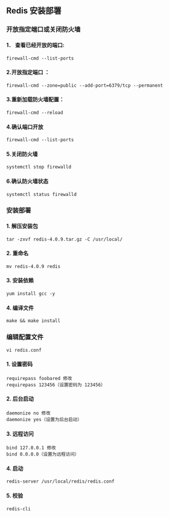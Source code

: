 ## Redis 安装部署
### 开放指定端口或关闭防火墙
#### 1． 查看已经开放的端口:
    firewall-cmd --list-ports
#### 2.开放指定端口 ：
    firewall-cmd --zone=public --add-port=6379/tcp --permanent
#### 3.重新加载防火墙配置：
    firewall-cmd --reload
#### 4.确认端口开放
    firewall-cmd --list-ports
#### 5.关闭防火墙
    systemctl stop firewalld
#### 6.确认防火墙状态
    systemctl status firewalld
### 安装部署
#### 1. 解压安装包
    tar -zxvf redis-4.0.9.tar.gz -C /usr/local/
#### 2. 重命名
    mv redis-4.0.9 redis
#### 3. 安装依赖
    yum install gcc -y
#### 4. 编译文件
    make && make install
### 编辑配置文件
    vi redis.conf
#### 1. 设置密码
    requirepass foobared 修改
    requirepass 123456（设置密码为 123456）
#### 2. 后台启动
    daemonize no 修改
    daemonize yes（设置为后台启动）
#### 3. 远程访问
    bind 127.0.0.1 修改
    bind 0.0.0.0（设置为远程访问）
#### 4. 启动
    redis-server /usr/local/redis/redis.conf
#### 5. 校验
    redis-cli